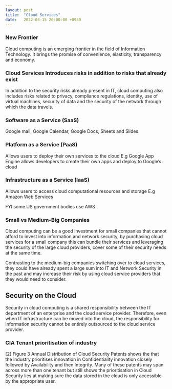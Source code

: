 ```yaml
---
layout: post
title:  "Cloud Services"
date:   2022-03-15 20:00:00 +0930
---
```


### New Frontier

Cloud computing is an emerging frontier in the field of Information Technology. It brings the promise of convenience, elasticity, transparency and economy.

### Cloud Services Introduces risks in addition to risks that already exist

In addition to the security risks already present in IT, cloud computing also includes risks related to privacy, compliance regulations, identity, use of virtual machines, security of data and the security of the network through which the data travels.

### Software as a Service (SaaS)

Google mail, Google Calendar, Google Docs, Sheets and Slides.

### Platform as a Service (PaaS)

Allows users to deploy their own services to the cloud E.g Google App Engine allows developers to create their own apps and deploy to Google’s cloud

### Infrastructure as a Service (IaaS)

Allows users to access cloud computational resources and storage E.g Amazon Web Services

FYI some US government bodies use AWS

### Small vs Medium-Big Companies

Cloud computing can be a good investment for small companies that cannot afford to invest into information and network security, by purchasing cloud services for a small company this can bundle their services and leveraging the security of the large cloud providers, cover some of their security needs at the same time.

Contrasting to the medium-big companies switching over to cloud services, they could have already spent a large sum into IT and Network Security in the past and may increase their risk by using cloud service providers that they would need to consider.

## Security on the Cloud

Security in cloud computing is a shared responsibility between the IT department of an enterprise and the cloud service provider. Therefore, even when IT infrastructure can be moved into the cloud, the responsibility for information security cannot be entirely outsourced to the cloud service provider.

### CIA Tenant prioritisation of industry

[2] Figure 3 Annual Distribution of Cloud Security Patents shows the that the industry prioritises innovation in Confidentiality innovation closely followed by Availability and then Integrity. 
Many of these patents may span across more than one tenant but still shows the prioritisation in Cloud Security lies at making sure the data stored in the cloud is only accessible by the appropriate user.